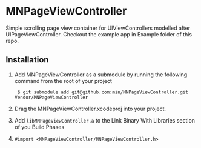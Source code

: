 # MNPageViewController

Simple scrolling page view container for UIViewControllers modelled after UIPageViewController. Checkout the example app in Example folder of this repo.

## Installation

1. Add MNPageViewController as a submodule by running the following command from the root of your project

        $ git submodule add git@github.com:min/MNPageViewController.git Vendor/MNPageViewController
    
2. Drag the MNPageViewController.xcodeproj into your project.

3. Add `libMNPageViewController.a` to the Link Binary With Libraries section of you Build Phases

4. `#import <MNPageViewController/MNPageViewController.h>`


